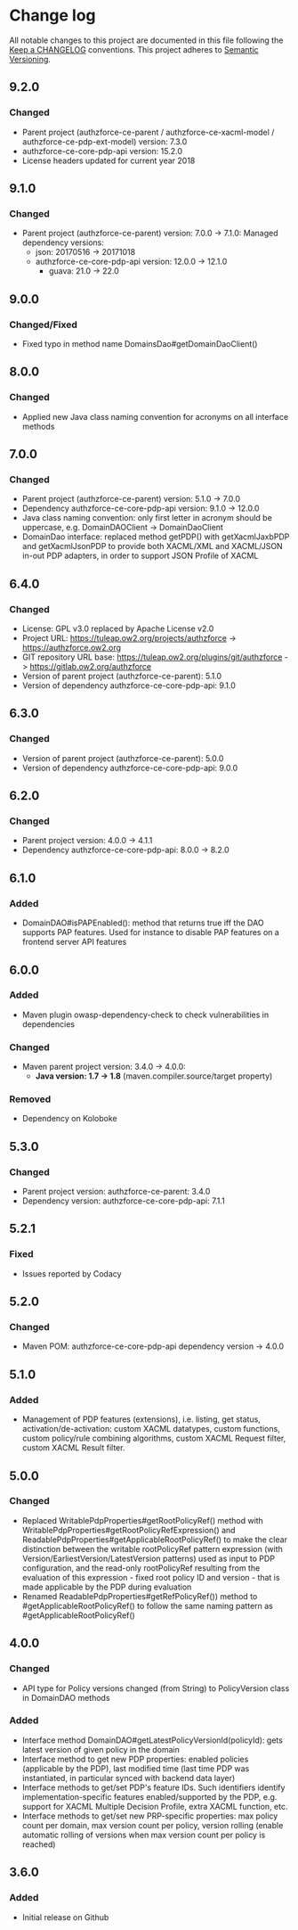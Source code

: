 # Change log
All notable changes to this project are documented in this file following the [Keep a CHANGELOG](http://keepachangelog.com) conventions. This project adheres to [Semantic Versioning](http://semver.org).


## 9.2.0
### Changed
- Parent project (authzforce-ce-parent / authzforce-ce-xacml-model / authzforce-ce-pdp-ext-model) version: 7.3.0
- authzforce-ce-core-pdp-api version: 15.2.0
- License headers updated for current year 2018


## 9.1.0
### Changed
- Parent project (authzforce-ce-parent) version: 7.0.0 -> 7.1.0:
	Managed dependency versions:
	- json: 20170516 -> 20171018
	- authzforce-ce-core-pdp-api version: 12.0.0 -> 12.1.0
		- guava: 21.0 -> 22.0


## 9.0.0
### Changed/Fixed
- Fixed typo in method name DomainsDao#getDomainDaoClient()


## 8.0.0
### Changed
- Applied new Java class naming convention for acronyms on all interface methods


## 7.0.0
### Changed
- Parent project (authzforce-ce-parent) version: 5.1.0 -> 7.0.0
- Dependency authzforce-ce-core-pdp-api version: 9.1.0 -> 12.0.0
- Java class naming convention: only first letter in acronym should be uppercase, e.g. DomainDAOClient -> DomainDaoClient
- DomainDao interface: replaced method getPDP() with getXacmlJaxbPDP and getXacmlJsonPDP to provide both XACML/XML and XACML/JSON in-out PDP adapters, in order to support JSON Profile of XACML


## 6.4.0
### Changed
- License: GPL v3.0 replaced by Apache License v2.0
- Project URL: https://tuleap.ow2.org/projects/authzforce -> https://authzforce.ow2.org
- GIT repository URL base: https://tuleap.ow2.org/plugins/git/authzforce -> https://gitlab.ow2.org/authzforce
- Version of parent project (authzforce-ce-parent): 5.1.0 
- Version of dependency authzforce-ce-core-pdp-api: 9.1.0


## 6.3.0
### Changed
- Version of parent project (authzforce-ce-parent): 5.0.0 
- Version of dependency authzforce-ce-core-pdp-api: 9.0.0


## 6.2.0
### Changed
- Parent project version: 4.0.0 -> 4.1.1 
- Dependency authzforce-ce-core-pdp-api: 8.0.0 -> 8.2.0


## 6.1.0
### Added
- DomainDAO#isPAPEnabled(): method that returns true iff the DAO supports PAP features. Used for instance to disable PAP features on a frontend server API
features


## 6.0.0
### Added
- Maven plugin owasp-dependency-check to check vulnerabilities in dependencies 

### Changed
- Maven parent project version: 3.4.0 -> 4.0.0:
	- **Java version: 1.7 -> 1.8** (maven.compiler.source/target property)

### Removed
- Dependency on Koloboke


## 5.3.0
### Changed
- Parent project version: authzforce-ce-parent: 3.4.0
- Dependency version: authzforce-ce-core-pdp-api: 7.1.1

## 5.2.1 
### Fixed
- Issues reported by Codacy


## 5.2.0
### Changed
- Maven POM: authzforce-ce-core-pdp-api dependency version -> 4.0.0


## 5.1.0
### Added
- Management of PDP features (extensions), i.e. listing, get status, activation/de-activation: custom XACML datatypes, custom functions, custom policy/rule combining algorithms, custom XACML Request filter, custom XACML Result filter.


## 5.0.0
### Changed
- Replaced WritablePdpProperties#getRootPolicyRef() method with WritablePdpProperties#getRootPolicyRefExpression() and ReadablePdpProperties#getApplicableRootPolicyRef() to make the clear distinction between the writable rootPolicyRef pattern expression (with Version/EarliestVersion/LatestVersion patterns) used as input to PDP configuration, and the read-only rootPolicyRef resulting from the evaluation of this expression - fixed root policy ID and version - that is made applicable by the PDP during evaluation
- Renamed ReadablePdpProperties#getRefPolicyRef()) method to #getApplicableRootPolicyRef() to follow the same naming pattern as #getApplicableRootPolicyRef()


## 4.0.0
### Changed
- API type for Policy versions changed (from String) to PolicyVersion class in DomainDAO methods

### Added
- Interface method DomainDAO#getLatestPolicyVersionId(policyId): gets latest version of given policy in the domain
- Interface method to get new PDP properties: enabled policies (applicable by the PDP), last modified time (last time PDP was instantiated, in particular synced with backend data layer)
- Interface methods to get/set PDP's feature IDs. Such identifiers identify implementation-specific features enabled/supported by the PDP, e.g. support for XACML Multiple Decision Profile, extra XACML function, etc.
- Interface methods to get/set new PRP-specific properties: max policy count per domain, max version count per policy,  version rolling (enable automatic rolling of versions when max version count per policy is reached)


## 3.6.0
### Added
- Initial release on Github



